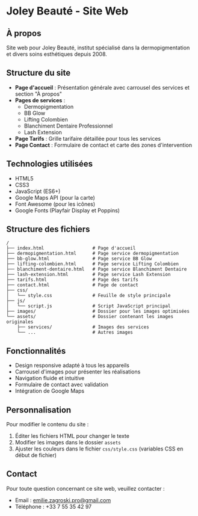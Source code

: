 # Joley Beauté - Site Web

## À propos
Site web pour Joley Beauté, institut spécialisé dans la dermopigmentation et divers soins esthétiques depuis 2008.

## Structure du site
- **Page d'accueil** : Présentation générale avec carrousel des services et section "À propos"
- **Pages de services** :
  - Dermopigmentation
  - BB Glow
  - Lifting Colombien
  - Blanchiment Dentaire Professionnel
  - Lash Extension
- **Page Tarifs** : Grille tarifaire détaillée pour tous les services
- **Page Contact** : Formulaire de contact et carte des zones d'intervention

## Technologies utilisées
- HTML5
- CSS3
- JavaScript (ES6+)
- Google Maps API (pour la carte)
- Font Awesome (pour les icônes)
- Google Fonts (Playfair Display et Poppins)

## Structure des fichiers
```
/
├── index.html                  # Page d'accueil
├── dermopigmentation.html      # Page service dermopigmentation
├── bb-glow.html                # Page service BB Glow
├── lifting-colombien.html      # Page service Lifting Colombien
├── blanchiment-dentaire.html   # Page service Blanchiment Dentaire
├── lash-extension.html         # Page service Lash Extension
├── tarifs.html                 # Page des tarifs
├── contact.html                # Page de contact
├── css/
│   └── style.css               # Feuille de style principale
├── js/
│   └── script.js               # Script JavaScript principal
├── images/                     # Dossier pour les images optimisées
└── assets/                     # Dossier contenant les images originales
    ├── services/               # Images des services
    └── ...                     # Autres images
```

## Fonctionnalités
- Design responsive adapté à tous les appareils
- Carrousel d'images pour présenter les réalisations
- Navigation fluide et intuitive
- Formulaire de contact avec validation
- Intégration de Google Maps

## Personnalisation
Pour modifier le contenu du site :
1. Éditer les fichiers HTML pour changer le texte
2. Modifier les images dans le dossier `assets`
3. Ajuster les couleurs dans le fichier `css/style.css` (variables CSS en début de fichier)

## Contact
Pour toute question concernant ce site web, veuillez contacter :
- Email : emilie.zagroski.pro@gmail.com
- Téléphone : +33 7 55 35 42 97
